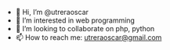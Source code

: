 - 👋 Hi, I’m @utreraoscar
- 👀 I’m interested in web programming
- 💞️ I’m looking to collaborate on php, python
- 📫 How to reach me: utreraoscar@gmail.com

